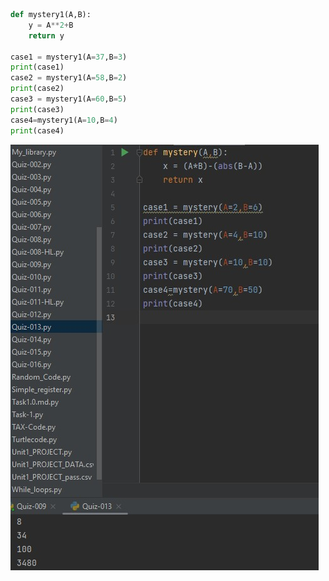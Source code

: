 ```.py
def mystery1(A,B):
    y = A**2+B
    return y

case1 = mystery1(A=37,B=3)
print(case1)
case2 = mystery1(A=58,B=2)
print(case2)
case3 = mystery1(A=60,B=5)
print(case3)
case4=mystery1(A=10,B=4)
print(case4)
```
![](https://github.com/ZavenGaloyan/unit-1/blob/main/Quiz/Quiz.013.jpg)
